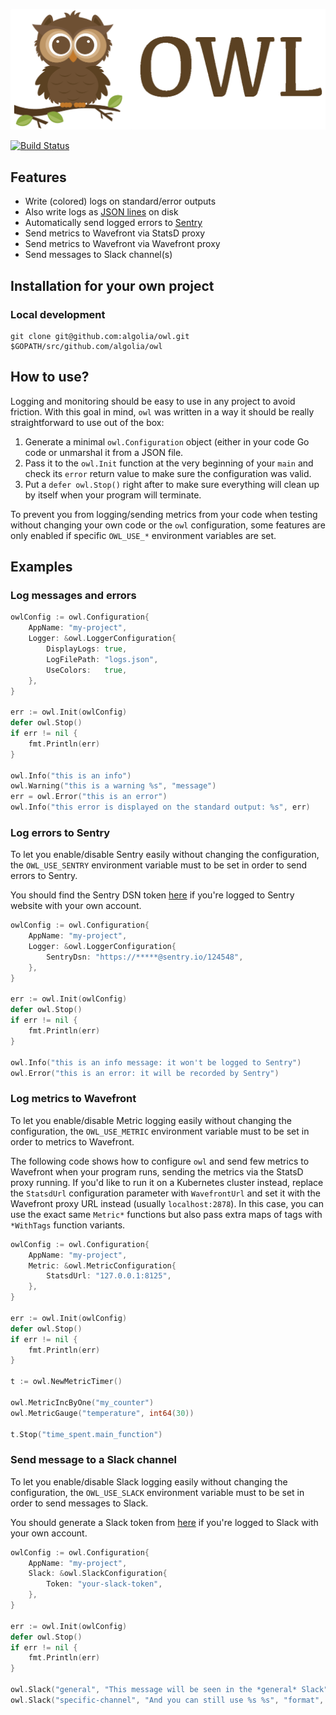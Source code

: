 ![owl logo](owl.png)

[![Build Status](https://travis-ci.com/algolia/owl.svg?token=sitays9RuExdRr9qx31m&branch=master)](https://travis-ci.com/algolia/owl)

## Features

- Write (colored) logs on standard/error outputs
- Also write logs as [JSON lines](http://jsonlines.org/) on disk
- Automatically send logged errors to [Sentry](https://sentry.io/)
- Send metrics to Wavefront via StatsD proxy
- Send metrics to Wavefront via Wavefront proxy
- Send messages to Slack channel(s)

## Installation for your own project

### Local development

```
git clone git@github.com:algolia/owl.git $GOPATH/src/github.com/algolia/owl
```

## How to use?

Logging and monitoring should be easy to use in any project to avoid friction.
With this goal in mind, `owl` was written in a way it should be really
straightforward to use out of the box:

1. Generate a minimal `owl.Configuration` object (either in your code Go code
   or unmarshal it from a JSON file.
2. Pass it to the `owl.Init` function at the very beginning of your `main` and
   check its `error` return value to make sure the configuration was valid.
3. Put a `defer owl.Stop()` right after to make sure everything will clean up
   by itself when your program will terminate.

To prevent you from logging/sending metrics from your code when testing without
changing your own code or the `owl` configuration, some features are only
enabled if specific `OWL_USE_*` environment variables are set.

## Examples

### Log messages and errors

```go
owlConfig := owl.Configuration{
	AppName: "my-project",
	Logger: &owl.LoggerConfiguration{
		DisplayLogs: true,
		LogFilePath: "logs.json",
		UseColors:   true,
	},
}

err := owl.Init(owlConfig)
defer owl.Stop()
if err != nil {
	fmt.Println(err)
}

owl.Info("this is an info")
owl.Warning("this is a warning %s", "message")
err = owl.Error("this is an error")
owl.Info("this error is displayed on the standard output: %s", err)
```

### Log errors to Sentry

To let you enable/disable Sentry easily without changing the configuration, the
`OWL_USE_SENTRY` environment variable must to be set in order to send errors to
Sentry.

You should find the Sentry DSN token [here](https://docs.sentry.io/clients/go/)
if you're logged to Sentry website with your own account.

```go
owlConfig := owl.Configuration{
	AppName: "my-project",
	Logger: &owl.LoggerConfiguration{
		SentryDsn: "https://*****@sentry.io/124548",
	},
}

err := owl.Init(owlConfig)
defer owl.Stop()
if err != nil {
	fmt.Println(err)
}

owl.Info("this is an info message: it won't be logged to Sentry")
owl.Error("this is an error: it will be recorded by Sentry")
```

### Log metrics to Wavefront

To let you enable/disable Metric logging easily without changing the
configuration, the `OWL_USE_METRIC` environment variable must to be set in
order to metrics to Wavefront.

The following code shows how to configure `owl` and send few metrics to
Wavefront when your program runs, sending the metrics via the StatsD proxy
running. If you'd like to run it on a Kubernetes cluster instead, replace the
`StatsdUrl` configuration parameter with `WavefrontUrl` and set it with the
Wavefront proxy URL instead (usually `localhost:2878`). In this case, you can
use the exact same `Metric*` functions but also pass extra maps of tags with
`*WithTags` function variants.

```go
owlConfig := owl.Configuration{
	AppName: "my-project",
	Metric: &owl.MetricConfiguration{
		StatsdUrl: "127.0.0.1:8125",
	},
}

err := owl.Init(owlConfig)
defer owl.Stop()
if err != nil {
	fmt.Println(err)
}

t := owl.NewMetricTimer()

owl.MetricIncByOne("my_counter")
owl.MetricGauge("temperature", int64(30))

t.Stop("time_spent.main_function")
```

### Send message to a Slack channel

To let you enable/disable Slack logging easily without changing the
configuration, the `OWL_USE_SLACK` environment variable must to be set in
order to send messages to Slack.

You should generate a Slack token from [here](https://api.slack.com/tokens) if
you're logged to Slack with your own account.

```go
owlConfig := owl.Configuration{
	AppName: "my-project",
	Slack: &owl.SlackConfiguration{
		Token: "your-slack-token",
	},
}

err := owl.Init(owlConfig)
defer owl.Stop()
if err != nil {
	fmt.Println(err)
}

owl.Slack("general", "This message will be seen in the *general* Slack")
owl.Slack("specific-channel", "And you can still use %s %s", "format", "strings")
```
